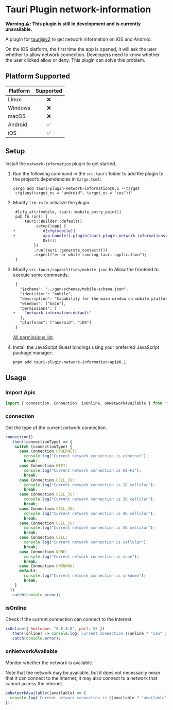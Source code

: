# Tauri Plugin network-information

**Warning ⚠️: This plugin is still in development and is currently unavailable.**

A plugin for [tauri@v2](https://v2.tauri.app/zh-cn/) to get network information on iOS and Android.

On the iOS platform, the first time the app is opened, it will ask the user whether to allow network connection. Developers need to know whether the user clicked allow or deny. This plugin can solve this problem.

## Platform Supported

| Platform | Supported |
| -------- | :-------: |
| Linux    |    ❌     |
| Windows  |    ❌     |
| macOS    |    ❌     |
| Android  |    ✅     |
| iOS      |    ✅     |

## Setup

Install the `network-information` plugin to get started.

1. Run the following command in the `src-tauri` folder to add the plugin to the project’s dependencies in `Cargo.toml`:

   ```shell
   cargo add tauri-plugin-network-information@0.1 --target 'cfg(any(target_os = "android", target_os = "ios"))'
   ```

1. Modify `lib.rs` to initialize the plugin:

   ```diff
    #[cfg_attr(mobile, tauri::mobile_entry_point)]
    pub fn run() {
        tauri::Builder::default()
            .setup(|app| {
   +            #[cfg(mobile)]
   +            app.handle().plugin(tauri_plugin_network_informations::init())?;
                Ok(())
            })
            .run(tauri::generate_context!())
            .expect("error while running tauri application");
    }
   ```

1. Modify `src-tauri/capabilities/mobile.json` to Allow the frontend to execute some commands.

   ```diff
    {
      "$schema": "../gen/schemas/mobile-schema.json",
      "identifier": "mobile",
      "description": "Capability for the main window on mobile platform",
      "windows": ["main"],
      "permissions": [
   +    "network-information:default"
      ],
      "platforms": ["android", "iOS"]
    }
   ```

   [All permissions list](./permissions/autogenerated/reference.md).

1. Install the JavaScript Guest bindings using your preferred JavaScript package manager:

   ```shell
   pnpm add tauri-plugin-network-information-api@0.1
   ```

## Usage

### Import Apis

```js
import { connection, Connection, isOnline, onNetworkAvailable } from "tauri-plugin-network-information-events-api";
```

### connection

Get the type of the current network connection.

```js
connection()
  .then((connectionType) => {
    switch (connectionType) {
      case Connection.ETHERNET:
        console.log("Current network connection is ethernet");
        break;
      case Connection.WIFI:
        console.log("Current network connection is WI-FI");
        break;
      case Connection.CELL_2G:
        console.log("Current network connection is 2G cellular");
        break;
      case Connection.CELL_3G:
        console.log("Current network connection is 3G cellular");
        break;
      case Connection.CELL_4G:
        console.log("Current network connection is 4G cellular");
        break;
      case Connection.CELL_5G:
        console.log("Current network connection is 5G cellular");
        break;
      case Connection.CELL:
        console.log("Current network connection is cellular");
        break;
      case Connection.NONE:
        console.log("Current network connection is none");
        break;
      case Connection.UNKNOWN:
      default:
        console.log("Current network connection is unknown");
        break;
    }
  })
  .catch(console.error);
```

### isOnline

Check if the current connection can connect to the internet.

```js
isOnline({ hostname: "8.8.8.8", port: 53 })
  .then((online) => console.log(`Current connection ${online ? "can" : "can't"}  connect to the internet.`))
  .catch(console.error);
```

### onNetworkAvailable

Monitor whether the network is available.

Note that the network may be available, but it does not necessarily mean that it can connect to the internet; it may also connect to a network that cannot access the internet.

```js
onNetworkAvailable((available) => {
  console.log(`Current network connection is ${available ? "available" : "unavailable"}.`);
});
```
